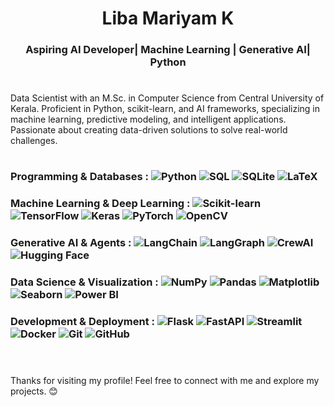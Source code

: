 <h1 align="center">Liba Mariyam K</h1>
<h3 align="center">Aspiring AI Developer| Machine Learning | Generative AI| Python </h3>

<h1 align="center"></h1>
Data Scientist with an M.Sc. in Computer Science from Central University of Kerala. Proficient in Python, scikit-learn, and AI frameworks, specializing in machine learning, predictive modeling, and intelligent applications. Passionate about creating data-driven solutions to solve real-world challenges.


<h1 align="center"></h1>

### **Programming & Databases**  :  ![Python](https://img.shields.io/badge/Python-3776AB?logo=python&logoColor=white) ![SQL](https://img.shields.io/badge/SQL-4479A1?logo=postgresql&logoColor=white) ![SQLite](https://img.shields.io/badge/sqlite-%2307405e.svg?style=plastic&logo=sqlite&logoColor=white) ![LaTeX](https://img.shields.io/badge/latex-%23008080.svg?style=plastic&logo=latex&logoColor=white)

### **Machine Learning & Deep Learning**  : ![Scikit-learn](https://img.shields.io/badge/Scikit--learn-F7931E?logo=scikit-learn&logoColor=white) ![TensorFlow](https://img.shields.io/badge/TensorFlow-FF6F00?logo=tensorflow&logoColor=white) ![Keras](https://img.shields.io/badge/Keras-%23D00000.svg?style=plastic&logo=Keras&logoColor=white) ![PyTorch](https://img.shields.io/badge/PyTorch-%23EE4C2C.svg?style=plastic&logo=PyTorch&logoColor=white) ![OpenCV](https://img.shields.io/badge/OpenCV-5C3EE8?logo=opencv&logoColor=white)

### **Generative AI & Agents**  : ![LangChain](https://img.shields.io/badge/langchain-1C3C3C?logo=langchain&logoColor=white) ![LangGraph](https://img.shields.io/badge/LangGraph-1C3C3C?logo=langchain&logoColor=white) ![CrewAI](https://img.shields.io/badge/CrewAI-000000?logo=ai&logoColor=white) ![Hugging Face](https://img.shields.io/badge/Hugging%20Face-F9AB00?logo=huggingface&logoColor=black)

### **Data Science & Visualization**  : ![NumPy](https://img.shields.io/badge/NumPy-013243?logo=numpy&logoColor=white) ![Pandas](https://img.shields.io/badge/Pandas-150458?logo=pandas&logoColor=white) ![Matplotlib](https://img.shields.io/badge/Matplotlib-11557C?logo=python&logoColor=white) ![Seaborn](https://img.shields.io/badge/Seaborn-0B6623?logo=python&logoColor=white) ![Power BI](https://img.shields.io/badge/Power%20BI-F2C811?logo=power-bi&logoColor=black)

### **Development & Deployment**  : ![Flask](https://img.shields.io/badge/Flask-000000?logo=flask&logoColor=white) ![FastAPI](https://img.shields.io/badge/FastAPI-009688?logo=fastapi&logoColor=white) ![Streamlit](https://img.shields.io/badge/Streamlit-FF4B4B?logo=streamlit&logoColor=white) ![Docker](https://img.shields.io/badge/Docker-2496ED?logo=docker&logoColor=white) ![Git](https://img.shields.io/badge/Git-F05032?logo=git&logoColor=white) ![GitHub](https://img.shields.io/badge/GitHub-181717?logo=github&logoColor=white)

<h1 align="center"></h1>
<br>
Thanks for visiting my profile! Feel free to connect with me and explore my projects. 😊
